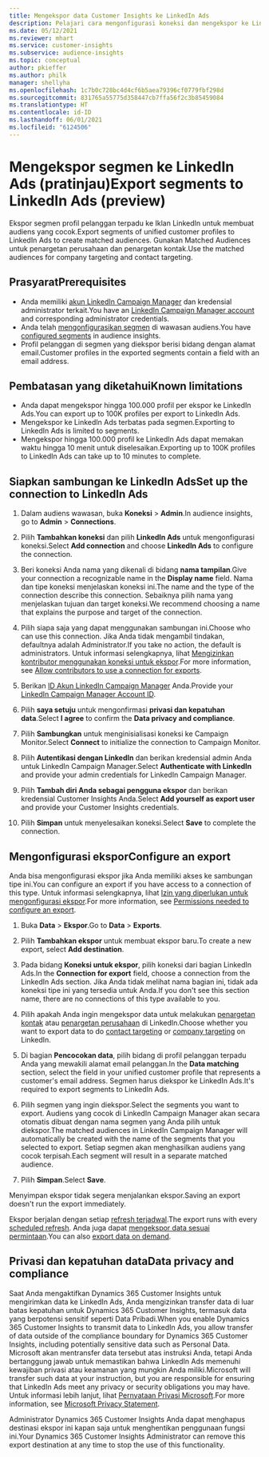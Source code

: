 ```yaml
---
title: Mengekspor data Customer Insights ke LinkedIn Ads
description: Pelajari cara mengonfigurasi koneksi dan mengekspor ke LinkedIn Ads.
ms.date: 05/12/2021
ms.reviewer: mhart
ms.service: customer-insights
ms.subservice: audience-insights
ms.topic: conceptual
author: pkieffer
ms.author: philk
manager: shellyha
ms.openlocfilehash: 1c7b0c728bc4d4cf6b5aea79396cf0779fbf298d
ms.sourcegitcommit: 831765a55775d358447cb7ffa56f2c3b85459084
ms.translationtype: HT
ms.contentlocale: id-ID
ms.lasthandoff: 06/01/2021
ms.locfileid: "6124506"
---
```

# <a name="export-segments-to-linkedin-ads-preview"></a><span data-ttu-id="d8909-103">Mengekspor segmen ke LinkedIn Ads (pratinjau)</span><span class="sxs-lookup"><span data-stu-id="d8909-103">Export segments to LinkedIn Ads (preview)</span></span>

<span data-ttu-id="d8909-104">Ekspor segmen profil pelanggan terpadu ke Iklan LinkedIn untuk membuat audiens yang cocok.</span><span class="sxs-lookup"><span data-stu-id="d8909-104">Export segments of unified customer profiles to LinkedIn Ads to create matched audiences.</span></span> <span data-ttu-id="d8909-105">Gunakan Matched Audiences untuk penargetan perusahaan dan penargetan kontak.</span><span class="sxs-lookup"><span data-stu-id="d8909-105">Use the matched audiences for company targeting and contact targeting.</span></span>

## <a name="prerequisites"></a><span data-ttu-id="d8909-106">Prasyarat</span><span class="sxs-lookup"><span data-stu-id="d8909-106">Prerequisites</span></span>

-   <span data-ttu-id="d8909-107">Anda memiliki [akun LinkedIn Campaign Manager](https://business.linkedin.com/marketing-solutions/ads) dan kredensial administrator terkait.</span><span class="sxs-lookup"><span data-stu-id="d8909-107">You have an [LinkedIn Campaign Manager account](https://business.linkedin.com/marketing-solutions/ads) and corresponding administrator credentials.</span></span>
-   <span data-ttu-id="d8909-108">Anda telah [mengonfigurasikan segmen](segments.md) di wawasan audiens.</span><span class="sxs-lookup"><span data-stu-id="d8909-108">You have [configured segments](segments.md) in audience insights.</span></span>
-   <span data-ttu-id="d8909-109">Profil pelanggan di segmen yang diekspor berisi bidang dengan alamat email.</span><span class="sxs-lookup"><span data-stu-id="d8909-109">Customer profiles in the exported segments contain a field with an email address.</span></span>

## <a name="known-limitations"></a><span data-ttu-id="d8909-110">Pembatasan yang diketahui</span><span class="sxs-lookup"><span data-stu-id="d8909-110">Known limitations</span></span>

- <span data-ttu-id="d8909-111">Anda dapat mengekspor hingga 100.000 profil per ekspor ke LinkedIn Ads.</span><span class="sxs-lookup"><span data-stu-id="d8909-111">You can export up to 100K profiles per export to LinkedIn Ads.</span></span>
- <span data-ttu-id="d8909-112">Mengekspor ke LinkedIn Ads terbatas pada segmen.</span><span class="sxs-lookup"><span data-stu-id="d8909-112">Exporting to LinkedIn Ads is limited to segments.</span></span>
- <span data-ttu-id="d8909-113">Mengekspor hingga 100.000 profil ke LinkedIn Ads dapat memakan waktu hingga 10 menit untuk diselesaikan.</span><span class="sxs-lookup"><span data-stu-id="d8909-113">Exporting up to 100K profiles to LinkedIn Ads can take up to 10 minutes to complete.</span></span> 

## <a name="set-up-the-connection-to-linkedin-ads"></a><span data-ttu-id="d8909-114">Siapkan sambungan ke LinkedIn Ads</span><span class="sxs-lookup"><span data-stu-id="d8909-114">Set up the connection to LinkedIn Ads</span></span>

1. <span data-ttu-id="d8909-115">Dalam audiens wawasan, buka **Koneksi** > **Admin**.</span><span class="sxs-lookup"><span data-stu-id="d8909-115">In audience insights, go to **Admin** > **Connections**.</span></span>

1. <span data-ttu-id="d8909-116">Pilih **Tambahkan koneksi** dan pilih **LinkedIn Ads** untuk mengonfigurasi koneksi.</span><span class="sxs-lookup"><span data-stu-id="d8909-116">Select **Add connection** and choose **LinkedIn Ads** to configure the connection.</span></span>

1. <span data-ttu-id="d8909-117">Beri koneksi Anda nama yang dikenali di bidang **nama tampilan**.</span><span class="sxs-lookup"><span data-stu-id="d8909-117">Give your connection a recognizable name in the **Display name** field.</span></span> <span data-ttu-id="d8909-118">Nama dan tipe koneksi menjelaskan koneksi ini.</span><span class="sxs-lookup"><span data-stu-id="d8909-118">The name and the type of the connection describe this connection.</span></span> <span data-ttu-id="d8909-119">Sebaiknya pilih nama yang menjelaskan tujuan dan target koneksi.</span><span class="sxs-lookup"><span data-stu-id="d8909-119">We recommend choosing a name that explains the purpose and target of the connection.</span></span>

1. <span data-ttu-id="d8909-120">Pilih siapa saja yang dapat menggunakan sambungan ini.</span><span class="sxs-lookup"><span data-stu-id="d8909-120">Choose who can use this connection.</span></span> <span data-ttu-id="d8909-121">Jika Anda tidak mengambil tindakan, defaultnya adalah Administrator.</span><span class="sxs-lookup"><span data-stu-id="d8909-121">If you take no action, the default is administrators.</span></span> <span data-ttu-id="d8909-122">Untuk informasi selengkapnya, lihat [Mengizinkan kontributor menggunakan koneksi untuk ekspor](connections.md#allow-contributors-to-use-a-connection-for-exports).</span><span class="sxs-lookup"><span data-stu-id="d8909-122">For more information, see [Allow contributors to use a connection for exports](connections.md#allow-contributors-to-use-a-connection-for-exports).</span></span>

1. <span data-ttu-id="d8909-123">Berikan [ID Akun LinkedIn Campaign Manager](https://www.linkedin.com/help/lms/answer/a424270) Anda.</span><span class="sxs-lookup"><span data-stu-id="d8909-123">Provide your [LinkedIn Campaign Manager Account ID](https://www.linkedin.com/help/lms/answer/a424270).</span></span>

1. <span data-ttu-id="d8909-124">Pilih **saya setuju** untuk mengonfirmasi **privasi dan kepatuhan data**.</span><span class="sxs-lookup"><span data-stu-id="d8909-124">Select **I agree** to confirm the **Data privacy and compliance**.</span></span>

1. <span data-ttu-id="d8909-125">Pilih **Sambungkan** untuk menginisialisasi koneksi ke Campaign Monitor.</span><span class="sxs-lookup"><span data-stu-id="d8909-125">Select **Connect** to initialize the connection to Campaign Monitor.</span></span>

1. <span data-ttu-id="d8909-126">Pilih **Autentikasi dengan LinkedIn** dan berikan kredensial admin Anda untuk LinkedIn Campaign Manager.</span><span class="sxs-lookup"><span data-stu-id="d8909-126">Select **Authenticate with LinkedIn** and provide your admin credentials for LinkedIn Campaign Manager.</span></span>

1. <span data-ttu-id="d8909-127">Pilih **Tambah diri Anda sebagai pengguna ekspor** dan berikan kredensial Customer Insights Anda.</span><span class="sxs-lookup"><span data-stu-id="d8909-127">Select **Add yourself as export user** and provide your Customer Insights credentials.</span></span>

1. <span data-ttu-id="d8909-128">Pilih **Simpan** untuk menyelesaikan koneksi.</span><span class="sxs-lookup"><span data-stu-id="d8909-128">Select **Save** to complete the connection.</span></span>

## <a name="configure-an-export"></a><span data-ttu-id="d8909-129">Mengonfigurasi ekspor</span><span class="sxs-lookup"><span data-stu-id="d8909-129">Configure an export</span></span>

<span data-ttu-id="d8909-130">Anda bisa mengonfigurasi ekspor jika Anda memiliki akses ke sambungan tipe ini.</span><span class="sxs-lookup"><span data-stu-id="d8909-130">You can configure an export if you have access to a connection of this type.</span></span> <span data-ttu-id="d8909-131">Untuk informasi selengkapnya, lihat [Izin yang diperlukan untuk mengonfigurasi ekspor](export-destinations.md#set-up-a-new-export).</span><span class="sxs-lookup"><span data-stu-id="d8909-131">For more information, see [Permissions needed to configure an export](export-destinations.md#set-up-a-new-export).</span></span>

1. <span data-ttu-id="d8909-132">Buka **Data** > **Ekspor**.</span><span class="sxs-lookup"><span data-stu-id="d8909-132">Go to **Data** > **Exports**.</span></span>

1. <span data-ttu-id="d8909-133">Pilih **Tambahkan ekspor** untuk membuat ekspor baru.</span><span class="sxs-lookup"><span data-stu-id="d8909-133">To create a new export, select **Add destination**.</span></span>

1. <span data-ttu-id="d8909-134">Pada bidang **Koneksi untuk ekspor**, pilih koneksi dari bagian LinkedIn Ads.</span><span class="sxs-lookup"><span data-stu-id="d8909-134">In the **Connection for export** field, choose a connection from the LinkedIn Ads section.</span></span> <span data-ttu-id="d8909-135">Jika Anda tidak melihat nama bagian ini, tidak ada koneksi tipe ini yang tersedia untuk Anda.</span><span class="sxs-lookup"><span data-stu-id="d8909-135">If you don't see this section name, there are no connections of this type available to you.</span></span>

1. <span data-ttu-id="d8909-136">Pilih apakah Anda ingin mengekspor data untuk melakukan [penargetan kontak](https://business.linkedin.com/marketing-solutions/ad-targeting/contact-targeting) atau [penargetan perusahaan](https://business.linkedin.com/marketing-solutions/ad-targeting/account-targeting) di LinkedIn.</span><span class="sxs-lookup"><span data-stu-id="d8909-136">Choose whether you want to export data to do [contact targeting](https://business.linkedin.com/marketing-solutions/ad-targeting/contact-targeting) or [company targeting](https://business.linkedin.com/marketing-solutions/ad-targeting/account-targeting) on LinkedIn.</span></span> 

1. <span data-ttu-id="d8909-137">Di bagian **Pencocokan data**, pilih bidang di profil pelanggan terpadu Anda yang mewakili alamat email pelanggan.</span><span class="sxs-lookup"><span data-stu-id="d8909-137">In the **Data matching** section, select the field in your unified customer profile that represents a customer's email address.</span></span> <span data-ttu-id="d8909-138">Segmen harus diekspor ke LinkedIn Ads.</span><span class="sxs-lookup"><span data-stu-id="d8909-138">It's required to export segments to LinkedIn Ads.</span></span>

1. <span data-ttu-id="d8909-139">Pilih segmen yang ingin diekspor.</span><span class="sxs-lookup"><span data-stu-id="d8909-139">Select the segments you want to export.</span></span> <span data-ttu-id="d8909-140">Audiens yang cocok di LinkedIn Campaign Manager akan secara otomatis dibuat dengan nama segmen yang Anda pilih untuk diekspor.</span><span class="sxs-lookup"><span data-stu-id="d8909-140">The matched audiences in LinkedIn Campaign Manager will automatically be created with the name of the segments that you selected to export.</span></span> <span data-ttu-id="d8909-141">Setiap segmen akan menghasilkan audiens yang cocok terpisah.</span><span class="sxs-lookup"><span data-stu-id="d8909-141">Each segment will result in a separate matched audience.</span></span> 

1. <span data-ttu-id="d8909-142">Pilih **Simpan**.</span><span class="sxs-lookup"><span data-stu-id="d8909-142">Select **Save**.</span></span>

<span data-ttu-id="d8909-143">Menyimpan ekspor tidak segera menjalankan ekspor.</span><span class="sxs-lookup"><span data-stu-id="d8909-143">Saving an export doesn't run the export immediately.</span></span>

<span data-ttu-id="d8909-144">Ekspor berjalan dengan setiap [refresh terjadwal](system.md#schedule-tab).</span><span class="sxs-lookup"><span data-stu-id="d8909-144">The export runs with every [scheduled refresh](system.md#schedule-tab).</span></span> <span data-ttu-id="d8909-145">Anda juga dapat [mengekspor data sesuai permintaan](export-destinations.md#run-exports-on-demand).</span><span class="sxs-lookup"><span data-stu-id="d8909-145">You can also [export data on demand](export-destinations.md#run-exports-on-demand).</span></span> 


## <a name="data-privacy-and-compliance"></a><span data-ttu-id="d8909-146">Privasi dan kepatuhan data</span><span class="sxs-lookup"><span data-stu-id="d8909-146">Data privacy and compliance</span></span>

<span data-ttu-id="d8909-147">Saat Anda mengaktifkan Dynamics 365 Customer Insights untuk mengirimkan data ke LinkedIn Ads, Anda mengizinkan transfer data di luar batas kepatuhan untuk Dynamics 365 Customer Insights, termasuk data yang berpotensi sensitif seperti Data Pribadi.</span><span class="sxs-lookup"><span data-stu-id="d8909-147">When you enable Dynamics 365 Customer Insights to transmit data to LinkedIn Ads, you allow transfer of data outside of the compliance boundary for Dynamics 365 Customer Insights, including potentially sensitive data such as Personal Data.</span></span> <span data-ttu-id="d8909-148">Microsoft akan mentransfer data tersebut atas instruksi Anda, tetapi Anda bertanggung jawab untuk memastikan bahwa LinkedIn Ads memenuhi kewajiban privasi atau keamanan yang mungkin Anda miliki.</span><span class="sxs-lookup"><span data-stu-id="d8909-148">Microsoft will transfer such data at your instruction, but you are responsible for ensuring that LinkedIn Ads meet any privacy or security obligations you may have.</span></span> <span data-ttu-id="d8909-149">Untuk informasi lebih lanjut, lihat [Pernyataan Privasi Microsoft](https://go.microsoft.com/fwlink/?linkid=396732).</span><span class="sxs-lookup"><span data-stu-id="d8909-149">For more information, see [Microsoft Privacy Statement](https://go.microsoft.com/fwlink/?linkid=396732).</span></span>

<span data-ttu-id="d8909-150">Administrator Dynamics 365 Customer Insights Anda dapat menghapus destinasi ekspor ini kapan saja untuk menghentikan penggunaan fungsi ini.</span><span class="sxs-lookup"><span data-stu-id="d8909-150">Your Dynamics 365 Customer Insights Administrator can remove this export destination at any time to stop the use of this functionality.</span></span>

